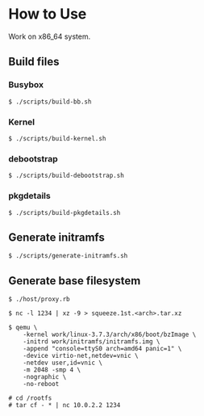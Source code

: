 # How to Use

Work on x86_64 system.

## Build files

### Busybox

    $ ./scripts/build-bb.sh

### Kernel

    $ ./scripts/build-kernel.sh

### debootstrap

    $ ./scripts/build-debootstrap.sh

### pkgdetails

    $ ./scripts/build-pkgdetails.sh

## Generate initramfs

    $ ./scripts/generate-initramfs.sh

## Generate base filesystem

    $ ./host/proxy.rb

    $ nc -l 1234 | xz -9 > squeeze.1st.<arch>.tar.xz

    $ qemu \
        -kernel work/linux-3.7.3/arch/x86/boot/bzImage \
        -initrd work/initramfs/initramfs.img \
        -append "console=ttyS0 arch=amd64 panic=1" \
        -device virtio-net,netdev=vnic \
        -netdev user,id=vnic \
        -m 2048 -smp 4 \
        -nographic \
        -no-reboot

    # cd /rootfs
    # tar cf - * | nc 10.0.2.2 1234
